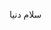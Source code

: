 <!-- 
.. title: تست
.. slug: test
.. date: 2015-05-20 22:49:33 UTC
.. tags: 
.. category: 
.. link: 
.. description: 
.. type: text
-->

سلام دنیا
